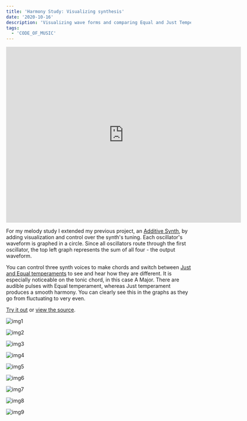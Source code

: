 ```yaml
---
title: 'Harmony Study: Visualizing synthesis'
date: '2020-10-16'
description: 'Visualizing wave forms and comparing Equal and Just Temperaments'
tags:
  - 'CODE_OF_MUSIC'
---
```


<iframe src="https://player.vimeo.com/video/468989364?color=eae6de" width="640" height="480" frameborder="0" allow="autoplay; fullscreen" allowfullscreen></iframe>

For my melody study I extended my previous project, an [Additive Synth](/code-of-music-timbre-study), by adding visualization and control over the synth's tuning. Each oscillator's waveform is graphed in a circle. Since all oscillators route through the first oscillator, the top left graph represents the sum of all four - the output waveform.

You can control three synth voices to make chords and switch between [Just and Equal temperaments](https://pages.mtu.edu/~suits/scales.html) to see and hear how they are different. It is especially noticeable on the tonic chord, in this case A Major. There are audible pulses with Equal temperament, whereas Just temperament produces a smooth harmony. You can clearly see this in the graphs as they go from fluctuating to very even.

[Try it out](https://deploy-preview-1--additive-synth.netlify.app) or [view the source](https://github.com/ejarzo/additive-synth/pull/1).

![img1](img1.png)

![img2](img2.png)

![img3](img3.png)

![img4](img4.png)

![img5](img5.png)

![img6](img6.png)

![img7](img7.png)

![img8](img8.png)

![img9](img9.png)
